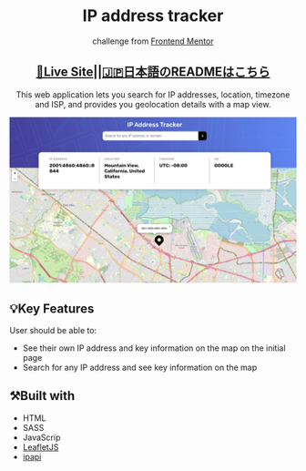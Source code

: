 <h1 align="center">IP address tracker</h1>

<p align="center">challenge from <a href="https://www.frontendmentor.io">Frontend Mentor</a></p>
<h2 align="center"><a href="https://saem843.github.io/IP-Address-Tracker/">🚀Live Site</a>||<a href="./README-jp.md">🇯🇵日本語のREADMEはこちら</h2></a>
<p align="center">This web application lets you search for IP addresses, location, timezone and ISP, and provides you geolocation details with a map view.</p>

![Completed IP Address Tracker](./images/ip-tracker.png)

## 💡Key Features

User should be able to:

- See their own IP address and key information on the map on the initial page
- Search for any IP address and see key information on the map

## ⚒️Built with

- HTML
- SASS
- JavaScrip
- [LeafletJS](https://leafletjs.com/)
- [ipapi](https://ipapi.co/)
